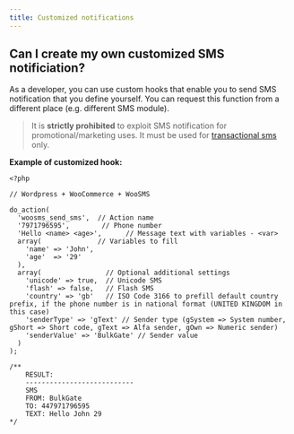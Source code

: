 ```yaml
---
title: Customized notifications
---
```


## Can I create my own customized SMS notificiation?
As a developer, you can use custom hooks that enable you to send SMS notification that you define yourself. You can request this function from a different place (e.g. different SMS module).

> It is **strictly prohibited** to exploit SMS notification for promotional/marketing uses. It must be used for [transactional sms](difference-promotional-transactional-sms.md#transactional-sms) only.

**Example of customized hook:**

``` url
<?php

// Wordpress + WooCommerce + WooSMS

do_action(
  'woosms_send_sms',  // Action name
  '7971796595',        // Phone number
  'Hello <name> <age>',      // Message text with variables - <var>
  array(              // Variables to fill
    'name' => 'John',
    'age'  => '29'
  ), 
  array(                // Optional additional settings
    'unicode' => true,  // Unicode SMS
    'flash' => false,   // Flash SMS
    'country' => 'gb'   // ISO Code 3166 to prefill default country prefix, if the phone number is in national format (UNITED KINGDOM in this case)
    'senderType' => 'gText' // Sender type (gSystem => System number, gShort => Short code, gText => Alfa sender, gOwn => Numeric sender)
    'senderValue' => 'BulkGate' // Sender value
  )
);

/** 
    RESULT:
    ---------------------------
    SMS
    FROM: BulkGate
    TO: 447971796595
    TEXT: Hello John 29
*/
```
